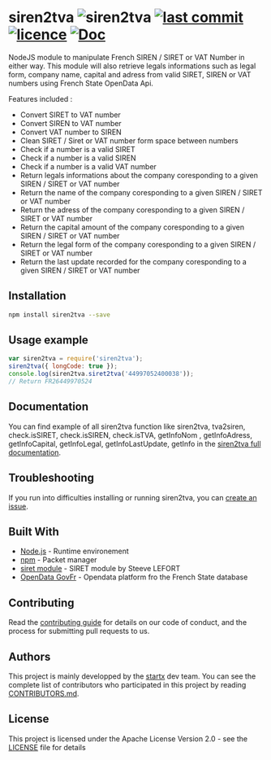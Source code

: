 # siren2tva ![siren2tva](https://img.shields.io/badge/latest-v1.1.4-blue.svg) [![last commit](https://img.shields.io/github/last-commit/startxfr/siren2tva.svg)](https://github.com/startxfr/siren2tva) [![licence](https://img.shields.io/github/license/startxfr/siren2tva.svg)](https://github.com/startxfr/siren2tva) [![Doc](https://readthedocs.org/projects/siren2tva/badge)](https://siren2tva.readthedocs.io)

NodeJS module to manipulate French SIREN / SIRET or VAT Number in either way.
This module will also retrieve legals informations such as legal form, company name, capital
and adress from valid SIRET, SIREN or VAT numbers using French State OpenData Api.

Features included :

- Convert SIRET to VAT number
- Convert SIREN to VAT number
- Convert VAT number to SIREN
- Clean SIRET / Siret or VAT number form space between numbers
- Check if a number is a valid SIRET
- Check if a number is a valid SIREN
- Check if a number is a valid VAT number
- Return legals informations about the company coresponding to a given SIREN / SIRET or VAT number
- Return the name of the company coresponding to a given SIREN / SIRET or VAT number
- Return the adress of the company coresponding to a given SIREN / SIRET or VAT number
- Return the capital amount of the company coresponding to a given SIREN / SIRET or VAT number
- Return the legal form of the company coresponding to a given SIREN / SIRET or VAT number
- Return the last update recorded for the company coresponding to a given SIREN / SIRET or VAT number

## Installation

```bash
npm install siren2tva --save
```

## Usage example

```js
var siren2tva = require('siren2tva');
siren2tva({ longCode: true });
console.log(siren2tva.siret2tva('44997052400038'));
// Return FR26449970524
```

## Documentation

You can find example of all siren2tva function like siren2tva, tva2siren, check.isSIRET, check.isSIREN, check.isTVA, getInfoNom
, getInfoAdress, getInfoCapital, getInfoLegal, getInfoLastUpdate, getInfo in the [siren2tva full documentation](https://siren2tva.readthedocs.io/).

## Troubleshooting

If you run into difficulties installing or running siren2tva, you can [create an issue](https://github.com/startxfr/siren2tva/issues/new).

## Built With

- [Node.js](https://nodejs.org/) - Runtime environement
- [npm](https://www.npmjs.com/) - Packet manager
- [siret module](https://github.com/steevelefort/siret) - SIRET module by Steeve LEFORT
- [OpenData GovFr](https://entreprise.data.gouv.fr) - Opendata platform fro the French State database

## Contributing

Read the [contributing guide](https://github.com/startxfr/sxapi-core/tree/master/docs/5.Contribute.md) for details on our code of conduct, and the process for submitting pull requests to us.

## Authors

This project is mainly developped by the [startx](https://www.startx.fr) dev team. You can see the complete list of contributors who participated in this project by reading [CONTRIBUTORS.md](https://github.com/startxfr/sxapi-core/tree/master/docs/CONTRIBUTORS.md).

## License

This project is licensed under the Apache License Version 2.0 - see the [LICENSE](https://github.com/startxfr/siren2tva/tree/master/LICENSE) file for details
